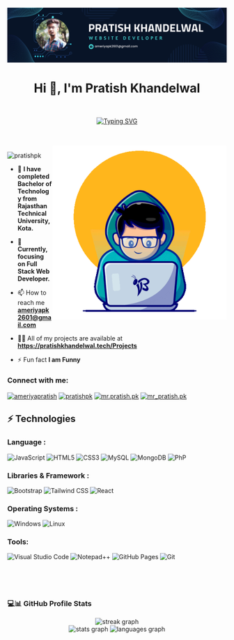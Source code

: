 ![logo](https://github.com/pratishpk/pratishpk/blob/main/Profile%20Banner.png)

<h1 align="center">Hi 👋, I'm Pratish Khandelwal</h1>

</br>

<p align="center">
  <a href="https://git.io/typing-svg">
    <img src="https://readme-typing-svg.herokuapp.com?font=Fira+Code&weight=700&size=30&duration=2000&pause=200&color=B28CF7&center=true&width=435&lines=Hello+World!!;I'M+A+FRONTEND+DEVELOPER;TECH+ENTHUSIAST" alt="Typing SVG" />
  </a>
</p></br>
</br>

<img align = 'right' alt="coding" width="400" src="https://github.com/pratishpk/pratishpk/blob/main/logo.gif">

<p align="left"> <img src="https://komarev.com/ghpvc/?username=pratishpk&label=Profile%20views&color=0e75b6&style=flat" alt="pratishpk" /> </p>

- 💬  **I have completed Bachelor of Technology from Rajasthan Technical University, Kota.**

- 🌱 **Currently, focusing on Full Stack Web Developer.**

- 📫 How to reach me **ameriyapk2601@gmail.com**

- 👨‍💻 All of my projects are available at **https://pratishkhandelwal.tech/Projects**

- ⚡ Fun fact **I am Funny**

<h3 align="left">Connect with me:</h3>
<p align="left">
<a href="https://twitter.com/ameriyapratish" target="blank"><img align="center" src="https://raw.githubusercontent.com/rahuldkjain/github-profile-readme-generator/master/src/images/icons/Social/twitter.svg" alt="ameriyapratish" height="30" width="40" /></a>
<a href="https://linkedin.com/in/pratishpk" target="blank"><img align="center" src="https://raw.githubusercontent.com/rahuldkjain/github-profile-readme-generator/master/src/images/icons/Social/linked-in-alt.svg" alt="pratishpk" height="30" width="40" /></a>
<a href="https://fb.com/mr.pratish.pk" target="blank"><img align="center" src="https://raw.githubusercontent.com/rahuldkjain/github-profile-readme-generator/master/src/images/icons/Social/facebook.svg" alt="mr.pratish.pk" height="30" width="40" /></a>
<a href="https://instagram.com/mr_pratish.pk" target="blank"><img align="center" src="https://raw.githubusercontent.com/rahuldkjain/github-profile-readme-generator/master/src/images/icons/Social/instagram.svg" alt="mr_pratish.pk" height="30" width="40" /></a>
</p>

## ⚡ Technologies
### Language :

![JavaScript](https://img.shields.io/badge/JavaScript-323330?style=for-the-badge&logo=javascript&logoColor=F7DF1E)
![HTML5](https://img.shields.io/badge/HTML5-E34F26?style=for-the-badge&logo=html5&logoColor=white)
![CSS3](https://img.shields.io/badge/CSS3-1572B6?style=for-the-badge&logo=css3&logoColor=white)
![MySQL](https://img.shields.io/badge/MySQL-00000F?style=for-the-badge&logo=mysql&logoColor=white)
![MongoDB](https://img.shields.io/badge/MongoDB-4EA94B?style=for-the-badge&logo=mongodb&logoColor=white)
![PhP](https://img.shields.io/badge/PhP-4EA94B?style=for-the-badge&logo=Php&logoColor=white)

### Libraries & Framework :

![Bootstrap](https://img.shields.io/badge/Bootstrap-563D7C?style=for-the-badge&logo=bootstrap&logoColor=white)
![Tailwind CSS](https://img.shields.io/badge/Tailwind_CSS-38B2AC?style=for-the-badge&logo=tailwind-css&logoColor=white)
![React](https://img.shields.io/badge/React-20232A?style=for-the-badge&logo=react&logoColor=61DAFB)

### Operating Systems :

![Windows](https://img.shields.io/badge/Windows-0078D6?style=for-the-badge&logo=windows&logoColor=white)
![Linux](https://img.shields.io/badge/Linux-FCC624?style=for-the-badge&logo=linux&logoColor=black)

### Tools:

![Visual Studio Code](https://img.shields.io/badge/Visual_Studio_Code-0078D4?style=for-the-badge&logo=visual%20studio%20code&logoColor=white)
![Notepad++](https://img.shields.io/badge/Notepad++-90E59A.svg?style=for-the-badge&logo=notepad%2B%2B&logoColor=black)
![GitHub Pages](https://img.shields.io/badge/GitHub%20Pages-%23327FC7.svg?style=for-the-badge&logo=github&logoColor=white)
![Git](https://img.shields.io/badge/GIT-E44C30?style=for-the-badge&logo=git&logoColor=white)

</br>
</br>
</br>

### 💻📊 GitHub Profile Stats

<div align="center">
  <img src="https://streak-stats.demolab.com?user=pratishpk&locale=en&mode=daily&theme=dark&hide_border=false&border_radius=5&order=3" height="220" alt="streak graph"  />
</div>

<div align="center">
  <img src="https://github-readme-stats.vercel.app/api?username=pratishpk&hide_title=false&hide_rank=false&show_icons=true&include_all_commits=true&count_private=true&disable_animations=false&theme=dracula&locale=en&hide_border=false&order=1" height="150" alt="stats graph"  />
  <img src="https://github-readme-stats.vercel.app/api/top-langs?username=pratishpk&locale=en&hide_title=false&layout=compact&card_width=320&langs_count=5&theme=dracula&hide_border=false&order=2" height="150" alt="languages graph"  />
</div>
